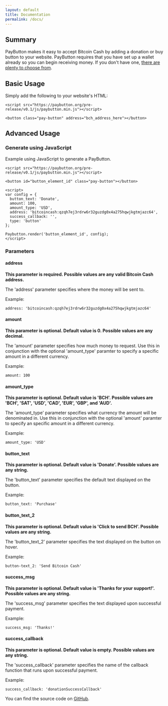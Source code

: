 ```yaml
---
layout: default
title: Documentation
permalink: /docs/
---
```


## Summary

PayButton makes it easy to accept Bitcoin Cash by adding a donation or buy button to your website. PayButton requires that you have set up a wallet already so you can begin receiving money. If you don't have one, [there are plenty to choose from](https://www.bitcoincash.org/wallets.html). 

## Basic Usage

Simply add the following to your website's HTML:

```
<script src="https://paybutton.org/pre-release/v0.1/js/paybutton.min.js"></script>

<button class="pay-button" address="bch_address_here"></button>
```

## Advanced Usage

### Generate using JavaScript

Example using JavaScript to generate a PayButton.

```
<script src="https://paybutton.org/pre-release/v0.1/js/paybutton.min.js"></script>

<button id="button_element_id" class="pay-button"></button>

<script>
var config = {
  button_text: 'Donate',
  amount: 100,
  amount_type: 'USD',
  address: 'bitcoincash:qzqh7ej3rdrw6r32guzdg0x4a275hqwjkgtmjazc64',
  success_callback: '',
  type: 'button'
};

Paybutton.render('button_element_id', config);
</script>
```

### Parameters

#### address

**This parameter is required. Possible values are any valid Bitcoin Cash address.**

The 'address' parameter specifies where the money will be sent to.

Example:

```address: 'bitcoincash:qzqh7ej3rdrw6r32guzdg0x4a275hqwjkgtmjazc64'```

#### amount

**This parameter is optional. Default value is 0. Possible values are any decimal.**

The 'amount' parameter specifies how much money to request. Use this in conjunction with the optional 'amount_type' paramter to specify a specific amount in a different currency.

Example:

```amount: 100```

#### amount_type

**This parameter is optional. Default value is 'BCH'. Possible values are 'BCH', 'SAT', 'USD', 'CAD', 'EUR', 'GBP', and 'AUD'.**

The 'amount_type' parameter specifies what currency the amount will be denominated in. Use this in conjunction with the optional 'amount' paramter to specify an specific amount in a different currency.

Example:

```amount_type: 'USD'```

#### button_text

**This parameter is optional. Default value is 'Donate'. Possible values are any string.**

The 'button_text' parameter specifies the default text displayed on the button.

Example:

```button_text: 'Purchase'```

#### button_text_2

**This parameter is optional. Default value is 'Click to send BCH'. Possible values are any string.**

The 'button_text_2' parameter specifies the text displayed on the button on hover.

Example:

```button-text_2: 'Send Bitcoin Cash'```

#### success_msg

**This parameter is optional. Default value is 'Thanks for your support!'. Possible values are any string.**

The 'success_msg' parameter specifies the text displayed upon successful payment.

Example:

```success_msg: 'Thanks!'```

#### success_callback

**This parameter is optional. Default value is empty. Possible values are any string.**

The 'success_callback' parameter specifies the name of the callback function that runs upon successful payment.

Example:

```success_callback: 'donationSuccessCallback'```

You can find the source code on [GitHub](http://github.com/PayButton/paybutton).
